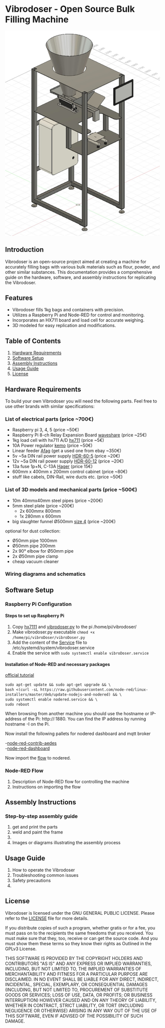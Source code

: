 # Vibrodoser - Open Source Bulk Filling Machine  

![Vibrodoser Machine](./docs/img/vibrodoserAssembly1.jpg)

## Introduction  

Vibrodoser is an open-source project aimed at creating a machine for accurately filling bags with various bulk materials such as flour, powder, and other similar substances. This documentation provides a comprehensive guide on the hardware, software, and assembly instructions for replicating the Vibrodoser.

## Features

- Vibrodoser fills 1kg bags and containers with precision.  
- Utilizes a Raspberry Pi and Node-RED for control and monitoring.
- Incorporates an HX711 board and load cell for accurate weighing.
- 3D modeled for easy replication and modifications.

## Table of Contents

1. [Hardware Requirements](#hardware-requirements)
2. [Software Setup](#software-setup)
3. [Assembly Instructions](#assembly-instructions)
4. [Usage Guide](#usage-guide)
5. [License](#license)

## Hardware Requirements

To build your own Vibrodoser you will need the following parts. Feel free to use other brands with similar specifications:

### List of electrical parts (price ~700€)

- Raspberry pi 3, 4, 5 (price ~50€)
- Raspberry Pi 8-ch Relay Expansion Board [waveshare](https://www.waveshare.com/rpi-relay-board-b.htm) (price ~25€)
- 1kg load cell with hx711 A/D [hx711](https://www.ebay.de/sch/i.html?_from=R40&_trksid=p2553889.m570.l1313&_nkw=hx+711+loadcell&_sacat=0) (price ~5€)
- 10A Power regulator [kemo](https://www.kemo-electronic.de/en/Transformer-Dimmer/M240-Power-Control-230-V-AC-10-A-Multifunction.php) (price ~50€)
- Linear feeder [Afag](https://www.afag.com/en/products/detail/linear-feeder-hlf-m-3.html) (get a used one from ebay ~350€)
- 5v ~5a DIN rail power supply [HDR-60-5](https://www.meanwell-web.com/en-gb/ac-dc-ultra-slim-din-rail-power-supply-input-range-hdr--60--5) (price ~20€)  
- 12v ~5a DIN rail power supply [HDR-60-12](https://www.meanwell-web.com/en-gb/ac-dc-ultra-slim-din-rail-power-supply-input-range-hdr--60--12) (price ~20€)  
- 13a fuse 1p+N, C-13A [Hager](https://www.hager.at/produktkatalog/energieverteilung-und-schutz-schaltgeraete/reiheneinbaugeraete/leitungsschutzschalter/ls-schalter-6ka/mcn513/19391.htm) (price 15€)
- 600mm x 400mm x 200mm control cabinet (price ~80€)
- stuff like cabels, DIN-Rail, wire ducts etc. (price ~50€)

### List of 3D models and mechanical parts (price ~500€)  

- 10m 40mmx40mm steel pipes (price ~200€)
- 5mm steel plate (price ~200€)  
    * 2x 600mmx 800mm
    * 1x 280mm x 600mm  
- big slaughter funnel Ø500mm [size 4](https://www.ebay.de/itm/145450569265?hash=item21dd878e31:g:K0YAAOSwKIpWEknz&amdata=enc%3AAQAIAAAA8IJstNXBvNsnDHynN1ARbeMmIM2RTDK0K0byh1Schn6cR55PfUV6%2FWkCOXgoQsoSMWsgQ46JCbTPhQQiFRqzUXaENnnVDTDB4YlJRSwsX2fy4cljnJNS2BWMqjffDGSFSRTXIC3v12NKAL6RtGeW3B3bXNU%2FtaW5GWBdDq65cdCbEL7cf7cpnC5TymgzmiPvzanPqKL3Xmk%2F1EjCQzifAWpVU6Qh51CCzLHAt4d8c%2BFCl1nhBx%2BNgaY3dKSdFdonyoupke8HrSbCEVxiSJ1mWzITPoJQdQEEFhZjgVUPE4u7JdISO1WimzrfNwvIGq4b3g%3D%3D%7Ctkp%3ABk9SR77R3-iYYw) (price ~200€)

optional for dust collection:

- Ø50mm pipe 1000mm  
- Ø50mm pipe 200mm  
- 2x 90° elbow for Ø50mm pipe
- 2x Ø50mm pipe clamp
- cheap vacuum cleaner

### Wiring diagrams and schematics

## Software Setup

### Raspberry Pi Configuration

#### Steps to set up Raspberry Pi

1. Copy [hx7111](hx711\hx711.py) and [vibrodoser.py](hx711\vibroDoser.py) to the pi /home/pi/vibrodoser/
2. Make vibrodoser.py executable ```chmod +x /home/pi/vibroDoser/vibroDoser.py```  
3. Add the content of the [Service](service\vibrodoser.service) file to /etc/systemd/system/vibrodoser.service
4. Enable the service  with ```sudo systemctl enable vibroDoser.service```

#### Installation of Node-RED and necessary packages

[official tutorial](https://nodered.org/docs/getting-started/raspberrypi)  

```console
sudo apt-get update && sudo apt-get upgrade && \
bash <(curl -sL https://raw.githubusercontent.com/node-red/linux-installers/master/deb/update-nodejs-and-nodered) && \
sudo systemctl enable nodered.service && \
sudo reboot
```

When browsing from another machine you should use the hostname or IP-address of the Pi: http://<hostname>:1880. You can find the IP address by running hostname -I on the Pi.  

Now install the following pallets for nodered dashboard and mqtt broker

-[node-red-contrib-aedes](https://flows.nodered.org/node/node-red-contrib-aedes)  
-[node-red-dashboard](https://flows.nodered.org/node/node-red-dashboard)  

Now import the [flow](flow\flow.json) to nodered.

### Node-RED Flow

1. Description of Node-RED flow for controlling the machine
2. Instructions on importing the flow

## Assembly Instructions

### Step-by-step assembly guide

1. get and print the parts
2. weld and paint the frame
3.  
4. Images or diagrams illustrating the assembly process

## Usage Guide

1. How to operate the Vibrodoser
2. Troubleshooting common issues
3. Safety precautions
4.  

## License  

Vibrodoser is licensed under the GNU GENERAL PUBLIC LICENSE. Please refer to the [LICENSE](LICENSE) file for more details.

If you distribute copies of such a program, whether gratis or for a fee, you must pass on to the recipients the same freedoms that you received. You must make sure that they, too, receive or can get the source code. And you must show them these terms so they know their rights as Outlined in the GPLv3 License.

THIS SOFTWARE IS PROVIDED BY THE COPYRIGHT HOLDERS AND CONTRIBUTORS "AS IS" AND ANY EXPRESS OR IMPLIED WARRANTIES, INCLUDING, BUT NOT LIMITED TO, THE IMPLIED WARRANTIES OF MERCHANTABILITY AND FITNESS FOR A PARTICULAR PURPOSE ARE DISCLAIMED. IN NO EVENT SHALL BE LIABLE FOR ANY DIRECT, INDIRECT, INCIDENTAL, SPECIAL, EXEMPLARY, OR CONSEQUENTIAL DAMAGES (INCLUDING, BUT NOT LIMITED TO, PROCUREMENT OF SUBSTITUTE GOODS OR SERVICES; LOSS OF USE, DATA, OR PROFITS; OR BUSINESS INTERRUPTION) HOWEVER CAUSED AND ON ANY THEORY OF LIABILITY, WHETHER IN CONTRACT, STRICT LIABILITY, OR TORT (INCLUDING NEGLIGENCE OR OTHERWISE) ARISING IN ANY WAY OUT OF THE USE OF THIS SOFTWARE, EVEN IF ADVISED OF THE POSSIBILITY OF SUCH DAMAGE.  
